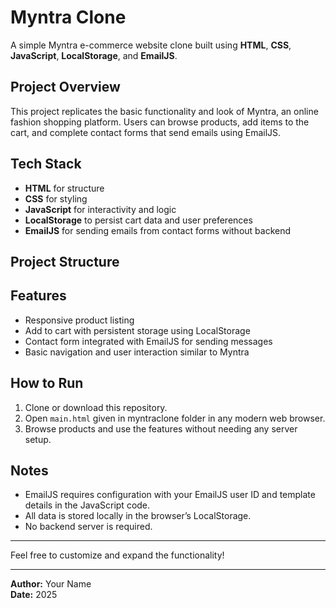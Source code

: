 # Myntra Clone

A simple Myntra e-commerce website clone built using **HTML**, **CSS**, **JavaScript**, **LocalStorage**, and **EmailJS**.

## Project Overview

This project replicates the basic functionality and look of Myntra, an online fashion shopping platform. Users can browse products, add items to the cart, and complete contact forms that send emails using EmailJS.

## Tech Stack

- **HTML** for structure  
- **CSS** for styling  
- **JavaScript** for interactivity and logic  
- **LocalStorage** to persist cart data and user preferences  
- **EmailJS** for sending emails from contact forms without backend

## Project Structure


## Features

- Responsive product listing  
- Add to cart with persistent storage using LocalStorage  
- Contact form integrated with EmailJS for sending messages  
- Basic navigation and user interaction similar to Myntra

## How to Run

1. Clone or download this repository.  
2. Open `main.html` given in myntraclone folder in any modern web browser.  
3. Browse products and use the features without needing any server setup.

## Notes

- EmailJS requires configuration with your EmailJS user ID and template details in the JavaScript code.  
- All data is stored locally in the browser’s LocalStorage.  
- No backend server is required.

---

Feel free to customize and expand the functionality!

---

**Author:** Your Name  
**Date:** 2025  
